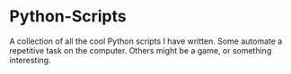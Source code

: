 # Python-Scripts
A collection of all the cool Python scripts I have written.
Some automate a repetitive task on the computer.
Others might be a game, or something interesting.
